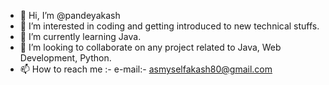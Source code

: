 - 👋 Hi, I’m @pandeyakash
- 👀 I’m interested in coding and getting introduced to new technical stuffs.
- 🌱 I’m currently learning Java.
- 💞️ I’m looking to collaborate on any project related to Java, Web Development, Python.
- 📫 How to reach me :- e-mail:- asmyselfakash80@gmail.com

<!---
pandeyakash/pandeyakash is a ✨ special ✨ repository because its `README.md` (this file) appears on your GitHub profile.
You can click the Preview link to take a look at your changes.
--->
